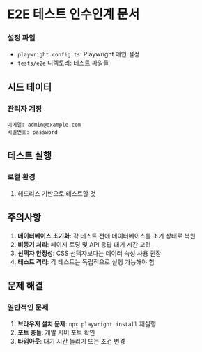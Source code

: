 # E2E 테스트 인수인계 문서

### 설정 파일
- `playwright.config.ts`: Playwright 메인 설정
- `tests/e2e` 디렉토리: 테스트 파일들

## 시드 데이터

### 관리자 계정
```
이메일: admin@example.com
비밀번호: password
```

## 테스트 실행

### 로컬 환경
1. 헤드리스 기반으로 테스트할 것

## 주의사항

1. **데이터베이스 초기화**: 각 테스트 전에 데이터베이스를 초기 상태로 복원
2. **비동기 처리**: 페이지 로딩 및 API 응답 대기 시간 고려
3. **선택자 안정성**: CSS 선택자보다는 데이터 속성 사용 권장
4. **테스트 격리**: 각 테스트는 독립적으로 실행 가능해야 함

## 문제 해결

### 일반적인 문제
1. **브라우저 설치 문제**: `npx playwright install` 재실행
2. **포트 충돌**: 개발 서버 포트 확인
3. **타임아웃**: 대기 시간 늘리기 또는 조건 변경

